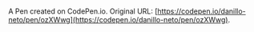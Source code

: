 # 

A Pen created on CodePen.io. Original URL: [https://codepen.io/danillo-neto/pen/ozXWwg](https://codepen.io/danillo-neto/pen/ozXWwg).

